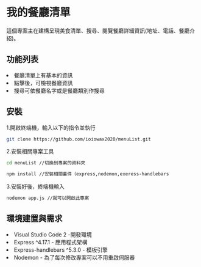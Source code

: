 <h1>我的餐廳清單 </h1>

<span>這個專案主在建構呈現美食清單、搜尋、閱覽餐廳詳細資訊(地址、電話、餐廳介紹)。</span>

<h2>功能列表</h2>

<li>餐廳清單上有基本的資訊</li>
<li>點擊後，可檢視餐廳資訊</li>
<li>搜尋可依餐廳名字或是餐廳類別作搜尋</li>


<h2>安裝</h2>
<span>1.開啟終端機，輸入以下的指令並執行</span>

```bash
git clone https://github.com/ioiowax2020/menuList.git
```

<span>2.安裝相關專案工具</span>
```bash
cd menuList //切換到專案的資料夾
```
```bash
npm install //安裝相關套件（express,nodemon,exeress-handlebars
```

<span>3.安裝好後，終端機輸入</span>
```bash
nodemon app.js //就可以開啟此專案
```

<h2>環境建置與需求</h2>
<li>Visual Studio Code 2 -開發環境</li>
<li>Express ^4.17.1 - 應用程式架構</li>
<li>Express-handlebars ^5.3.0 - 模板引擎</li>
<li>Nodemon - 為了每次修改專案可以不用重啟伺服器</li>